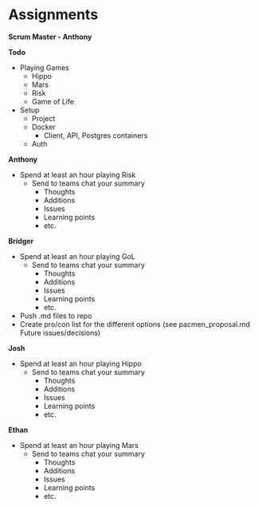 # Assignments
**Scrum Master - Anthony**

**Todo**
- Playing Games
  - Hippo
  - Mars
  - Risk
  - Game of Life
- Setup
  - Project
  - Docker
    - Client, API, Postgres containers
  - Auth

**Anthony**
- Spend at least an hour playing Risk
  - Send to teams chat your summary
    - Thoughts
    - Additions
    - Issues
    - Learning points
    - etc.

**Bridger**
- Spend at least an hour playing GoL
  - Send to teams chat your summary
    - Thoughts
    - Additions
    - Issues
    - Learning points
    - etc.
- Push .md files to repo
- Create pro/con list for the different options (see pacmen_proposal.md Future issues/decisions)

**Josh**
- Spend at least an hour playing Hippo
  - Send to teams chat your summary
    - Thoughts
    - Additions
    - Issues
    - Learning points
    - etc.

**Ethan**
- Spend at least an hour playing Mars
  - Send to teams chat your summary
    - Thoughts
    - Additions
    - Issues
    - Learning points
    - etc.